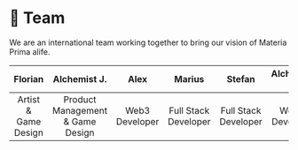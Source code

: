 # 👥 Team

We are an international team working together to bring our vision of Materia Prima alife. 



| Florian | Alchemist J. | Alex | Marius | Stefan | Alchemist D. | Petru |
|---------|-------------------------------|------|--------|--------|-----------------------------|-------|
| <center>Artist & Game Design</center> | <center>Product Management & Game Design</center> | <center>Web3 Developer</center> | <center>Full Stack Developer</center> | <center>Full Stack Developer</center> | <center>Web 3 Developer</center> | <center>Marketing</center> |




